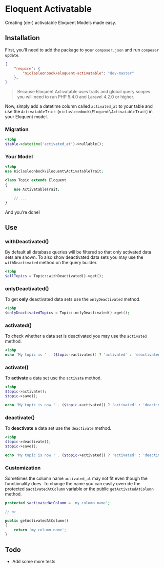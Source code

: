 # Eloquent Activatable

Creating (de-) activatable Eloquent Models made easy.


## Installation
First, you'll need to add the package to your `composer.json` and run `composer update`.

```json
{
    "require": {
        "niclasleonbock/eloquent-activatable": "dev-master"
    },
}
```

> Because Eloquent Activatable uses traits and global query scopes you will need to run PHP 5.4.0 and Laravel 4.2.0 or higher.

Now, simply add a datetime column called `activated_at` to your table and use the `ActivatableTrait` (`niclasleonbock\Eloquent\ActivatableTrait`) in your Eloquent model.

### Migration
```php
<?php
$table->datetime('activated_at')->nullable();
```

### Your Model
```php
<?php
use niclasleonbock\Eloquent\ActivatableTrait;

class Topic extends Eloquent
{
    use ActivatableTrait;

    // ...
}

```

And you're done!

## Use
### withDeactivated()
By default all database queries will be filtered so that only activated data sets are shown. To also show deactivated data sets you may use the `withDeactivated` method on the query builder.
```php
<?php
$allTopics = Topic::withDeactivated()->get();
```
### onlyDeactivated()
To get **only** deactivated data sets use the `onlyDeactivated` method.
```php
<?php
$onlyDeactivatedTopics = Topic::onlyDeactivated()->get();
```

### activated()
To check whether a data set is deactivated you may use the `activated` method.
```php
<?php
echo 'My topic is ' . ($topic->activated() ? 'activated' : 'deactivated');
```

### activate()
To **activate** a data set use the `activate` method.
```php
<?php
$topic->activate();
$topic->save();

echo 'My topic is now ' . ($topic->activated() ? 'activated' : 'deactivated');
```

### deactivate()
To **deactivate** a data set use the `deactivate` method.
```php
<?php
$topic->deactivate();
$topic->save();

echo 'My topic is now ' . ($topic->activated() ? 'activated' : 'deactivated');
```

### Customization
Sometimes the column name `activated_at` may not fit even though the functionality does. To change the name you can easily override the protected `$activatedAtColumn` variable or the public `getActivatedAtColumn` method.

```php
protected $activatedAtColumn = 'my_column_name';

// or

public getActivatedAtColumn()
{
    return 'my_column_name';
}

```

## Todo
- Add some more tests

